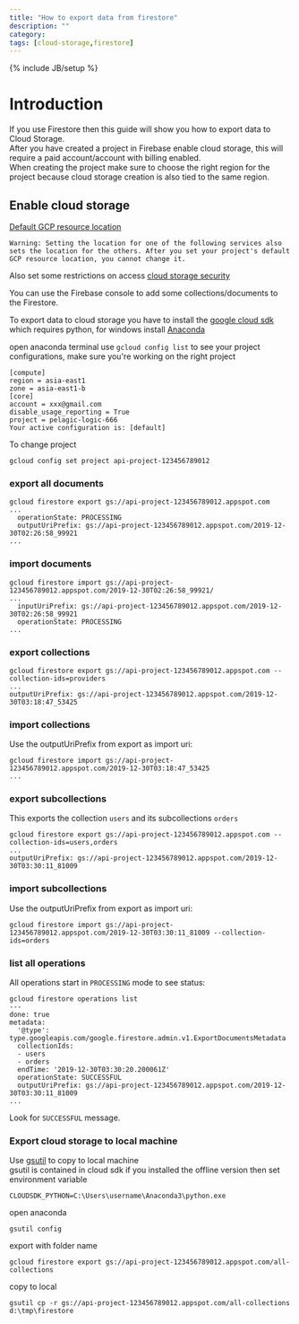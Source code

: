 ```yaml
---
title: "How to export data from firestore"
description: ""
category: 
tags: [cloud-storage,firestore]
---
```

{% include JB/setup %}

# Introduction 

If you use Firestore then this guide will show you how to export data to Cloud Storage.  
After you have created a project in Firebase enable cloud storage, this will require a paid account/account with billing enabled.  
When creating the project make sure to choose the right region for the project because cloud storage creation is also tied to the same region.  

## Enable cloud storage 

[Default GCP resource location](https://firebase.google.com/docs/projects/locations?authuser=0)
```
Warning: Setting the location for one of the following services also sets the location for the others. After you set your project's default GCP resource location, you cannot change it.
```
Also set some restrictions on access [cloud storage security](https://firebase.google.com/docs/storage/security/start?authuser=0#sample-rules)

You can use the Firebase console to add some collections/documents to the Firestore.

To export data to cloud storage you have to install the [google cloud sdk](https://cloud.google.com/sdk/install) which requires python, for windows install [Anaconda](https://www.anaconda.com/distribution/)

open anaconda terminal use `gcloud config list` to see your project configurations, make sure you're working on the right project
```
[compute]
region = asia-east1
zone = asia-east1-b
[core]
account = xxx@gmail.com
disable_usage_reporting = True
project = pelagic-logic-666
Your active configuration is: [default]
```
To change project
```
gcloud config set project api-project-123456789012
```

### export all documents 
```
gcloud firestore export gs://api-project-123456789012.appspot.com
...
  operationState: PROCESSING
  outputUriPrefix: gs://api-project-123456789012.appspot.com/2019-12-30T02:26:58_99921
...
```

### import documents 
```
gcloud firestore import gs://api-project-123456789012.appspot.com/2019-12-30T02:26:58_99921/
...
  inputUriPrefix: gs://api-project-123456789012.appspot.com/2019-12-30T02:26:58_99921
  operationState: PROCESSING
...
```

### export collections 
```
gcloud firestore export gs://api-project-123456789012.appspot.com --collection-ids=providers
...
outputUriPrefix: gs://api-project-123456789012.appspot.com/2019-12-30T03:18:47_53425
```

### import collections 
Use the outputUriPrefix from export as import uri:
```
gcloud firestore import gs://api-project-123456789012.appspot.com/2019-12-30T03:18:47_53425
...
```

### export subcollections
This exports the collection `users` and its subcollections `orders`
```
gcloud firestore export gs://api-project-123456789012.appspot.com --collection-ids=users,orders
...
outputUriPrefix: gs://api-project-123456789012.appspot.com/2019-12-30T03:30:11_81009
```
 
### import subcollections 
Use the outputUriPrefix from export as import uri:
```
gcloud firestore import gs://api-project-123456789012.appspot.com/2019-12-30T03:30:11_81009 --collection-ids=orders
```

### list all operations 
All operations start in `PROCESSING` mode to see status:
```
gcloud firestore operations list 
---
done: true
metadata:
  '@type': type.googleapis.com/google.firestore.admin.v1.ExportDocumentsMetadata
  collectionIds:
  - users
  - orders
  endTime: '2019-12-30T03:30:20.200061Z'
  operationState: SUCCESSFUL
  outputUriPrefix: gs://api-project-123456789012.appspot.com/2019-12-30T03:30:11_81009
...  
```
Look for `SUCCESSFUL` message.

### Export cloud storage to local machine 

Use [gsutil](https://cloud.google.com/storage/docs/quickstart-gsutil) to copy to local machine  
gsutil is contained in cloud sdk 
if you installed the offline version then set environment variable
```
CLOUDSDK_PYTHON=C:\Users\username\Anaconda3\python.exe
```
open anaconda 
```
gsutil config 
```
export with folder name
```
gcloud firestore export gs://api-project-123456789012.appspot.com/all-collections
```
copy to local
```
gsutil cp -r gs://api-project-123456789012.appspot.com/all-collections d:\tmp\firestore
```

